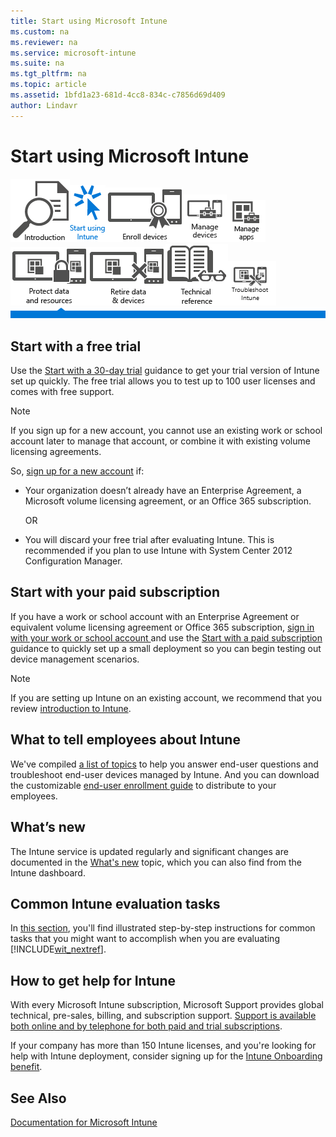 ```yaml
---
title: Start using Microsoft Intune
ms.custom: na
ms.reviewer: na
ms.service: microsoft-intune
ms.suite: na
ms.tgt_pltfrm: na
ms.topic: article
ms.assetid: 1bfd1a23-681d-4cc8-834c-c7856d69d409
author: Lindavr
---
```

# Start using Microsoft Intune
[![](../Image/Nav-Icons/WIT_Tile_W_Overview.png)](https://technet.microsoft.com/library/dn646960.aspx/?WT.mc_id=IntuneOverview20150801)![](../Image/Nav-Icons/WIT_Tile_W_GetStartedHightlight.png)[![](../Image/Nav-Icons/WIT_Tile_W_EnrollDevices.png)](https://technet.microsoft.com/library/dn646962.aspx/?WT.mc_id=IntuneEnroll20150801)[![](../Image/Nav-Icons/WIT_Tile_W_ManageDevices.png)](https://technet.microsoft.com/library/mt313202.aspx/?WT.mc_id=IntuneConfig20150801)[![](../Image/Nav-Icons/WIT_Tile_W_ManageApps.png)](https://technet.microsoft.com/library/dn646965.aspx/?WT.mc_id=IntuneDeploy20150801)[![](../Image/Nav-Icons/WIT_Tile_W_ProtectResources.png)](https://technet.microsoft.com/library/mt313203.aspx/?WT.mc_id=IntuneProtect20150801)[![](../Image/Nav-Icons/WIT_Tile_W_RetireData.png)](https://technet.microsoft.com/library/mt313204.aspx/?WT.mc_id=IntuneRetire20150801)[![](../Image/Nav-Icons/WIT_Tile_W_TechnicalReference.png)](https://technet.microsoft.com/library/mt282239.aspx/?WT.mc_id=IntuneTR20150801)[![](../Image/Nav-Icons/WIT_Tile_W_Troubleshooting.png)](https://technet.microsoft.com/library/mt345521.aspx)
![](../Image/Nav-Icons/WIT_Tile_Bar_GetStarted.png)

## Start with a free trial
Use the [Start with a 30-day trial](https://technet.microsoft.com/library/dn646967.aspx) guidance to get your trial version of Intune set up quickly. The free trial allows you to test up to 100 user licenses and comes with free support.

> [!NOTE]
> If you sign up for a new account, you cannot use an existing work or school account later to manage that account, or combine it with existing volume licensing agreements.

So, [ sign up for a new account](https://account.manage.microsoft.com/Signup/MainSignUp.aspx?OfferId=40BE278A-DFD1-470a-9EF7-9F2596EA7FF9&ali=1) if:

-   Your organization doesn’t already have an Enterprise Agreement, a Microsoft volume licensing agreement, or an Office 365 subscription.

    OR

-   You will discard your free trial after evaluating Intune. This is recommended if you plan to use Intune with System Center 2012 Configuration Manager.

## Start with your paid subscription
If you have a work or school account with an Enterprise Agreement or equivalent volume licensing agreement or Office 365 subscription, [sign in with your work or school account ](https://manage.microsoft.com/) and use the [Start with a paid subscription](https://technet.microsoft.com/library/dn646983.aspx) guidance to quickly set up a small deployment so you can begin testing out device management scenarios.

> [!NOTE]
> If you are setting up Intune on an existing account, we recommend that you review [introduction to Intune](https://technet.microsoft.com/library/dn646960.aspx).

## What to tell employees about Intune
We've compiled [a list of topics](https://technet.microsoft.com/library/dn948527(TechNet.10).aspx) to help you answer end-user questions and troubleshoot end-user devices managed by Intune. And you can download the  customizable [end-user enrollment guide](http://aka.ms/bm3ml2) to distribute to your employees.

## What’s new
The Intune service is updated regularly and significant changes are documented in the [What's new](https://technet.microsoft.com/library/dn292747.aspx) topic, which you can also find from the Intune dashboard.

## Common Intune evaluation tasks
In [this section](https://technet.microsoft.com/library/mt631355.aspx), you'll find illustrated step-by-step instructions for common tasks that you might want to accomplish when you are evaluating [!INCLUDE[wit_nextref](/Token/wit_nextref.xml)].

## How to get help for Intune
With every Microsoft Intune subscription, Microsoft Support provides global technical, pre-sales, billing, and subscription support. [Support is available both online and by telephone for both paid and trial subscriptions](https://technet.microsoft.com/library/dn646963.aspx).

If your company has more than 150 Intune licenses, and you're looking for help with Intune deployment, consider signing up for the [Intune Onboarding benefit](https://technet.microsoft.com/library/mt228265.aspx).

## See Also
[Documentation for Microsoft Intune](../Topic/Documentation-for-Microsoft-Intune.md)

